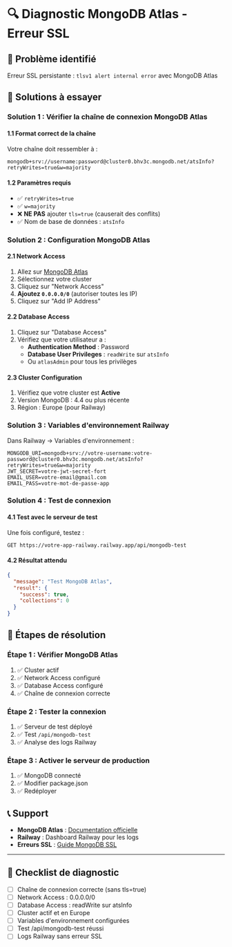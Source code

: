 # 🔍 Diagnostic MongoDB Atlas - Erreur SSL

## 🚨 Problème identifié
Erreur SSL persistante : `tlsv1 alert internal error` avec MongoDB Atlas

## 🔧 Solutions à essayer

### **Solution 1 : Vérifier la chaîne de connexion MongoDB Atlas**

#### **1.1 Format correct de la chaîne**
Votre chaîne doit ressembler à :
```
mongodb+srv://username:password@cluster0.bhv3c.mongodb.net/atsInfo?retryWrites=true&w=majority
```

#### **1.2 Paramètres requis**
- ✅ `retryWrites=true`
- ✅ `w=majority`
- ❌ **NE PAS** ajouter `tls=true` (causerait des conflits)
- ✅ Nom de base de données : `atsInfo`

### **Solution 2 : Configuration MongoDB Atlas**

#### **2.1 Network Access**
1. Allez sur [MongoDB Atlas](https://cloud.mongodb.com)
2. Sélectionnez votre cluster
3. Cliquez sur "Network Access"
4. **Ajoutez `0.0.0.0/0`** (autoriser toutes les IP)
5. Cliquez sur "Add IP Address"

#### **2.2 Database Access**
1. Cliquez sur "Database Access"
2. Vérifiez que votre utilisateur a :
   - **Authentication Method** : Password
   - **Database User Privileges** : `readWrite` sur `atsInfo`
   - Ou `atlasAdmin` pour tous les privilèges

#### **2.3 Cluster Configuration**
1. Vérifiez que votre cluster est **Active**
2. Version MongoDB : 4.4 ou plus récente
3. Région : Europe (pour Railway)

### **Solution 3 : Variables d'environnement Railway**

Dans Railway → Variables d'environnement :

```env
MONGODB_URI=mongodb+srv://votre-username:votre-password@cluster0.bhv3c.mongodb.net/atsInfo?retryWrites=true&w=majority
JWT_SECRET=votre-jwt-secret-fort
EMAIL_USER=votre-email@gmail.com
EMAIL_PASS=votre-mot-de-passe-app
```

### **Solution 4 : Test de connexion**

#### **4.1 Test avec le serveur de test**
Une fois configuré, testez :
```
GET https://votre-app-railway.railway.app/api/mongodb-test
```

#### **4.2 Résultat attendu**
```json
{
  "message": "Test MongoDB Atlas",
  "result": {
    "success": true,
    "collections": 0
  }
}
```

## 🚀 Étapes de résolution

### **Étape 1 : Vérifier MongoDB Atlas**
1. ✅ Cluster actif
2. ✅ Network Access configuré
3. ✅ Database Access configuré
4. ✅ Chaîne de connexion correcte

### **Étape 2 : Tester la connexion**
1. ✅ Serveur de test déployé
2. ✅ Test `/api/mongodb-test`
3. ✅ Analyse des logs Railway

### **Étape 3 : Activer le serveur de production**
1. ✅ MongoDB connecté
2. ✅ Modifier package.json
3. ✅ Redéployer

## 📞 Support

- **MongoDB Atlas** : [Documentation officielle](https://docs.atlas.mongodb.com/)
- **Railway** : Dashboard Railway pour les logs
- **Erreurs SSL** : [Guide MongoDB SSL](https://docs.mongodb.com/manual/reference/connection-string/)

---

## 🎯 Checklist de diagnostic

- [ ] Chaîne de connexion correcte (sans tls=true)
- [ ] Network Access : 0.0.0.0/0
- [ ] Database Access : readWrite sur atsInfo
- [ ] Cluster actif et en Europe
- [ ] Variables d'environnement configurées
- [ ] Test /api/mongodb-test réussi
- [ ] Logs Railway sans erreur SSL 